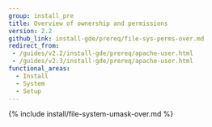 ```yaml
---
group: install_pre
title: Overview of ownership and permissions
version: 2.2
github_link: install-gde/prereq/file-sys-perms-over.md
redirect_from:
 - /guides/v2.2/install-gde/prereq/apache-user.html
 - /guides/v2.3/install-gde/prereq/apache-user.html
functional_areas:
  - Install
  - System
  - Setup
---
```


{% include install/file-system-umask-over.md %}
